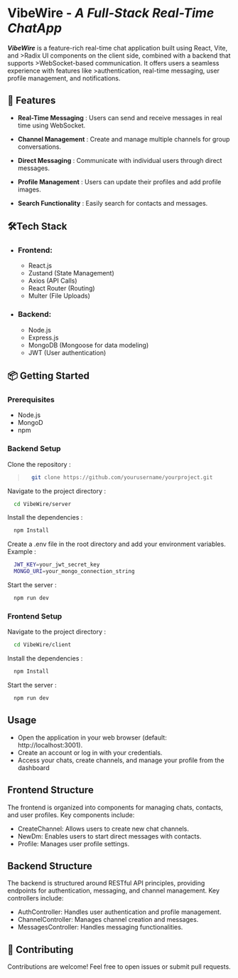 

# VibeWire - *A Full-Stack Real-Time ChatApp*

 ***VibeWire*** is a feature-rich real-time chat application built using React, Vite, and >Radix UI components on the client side, combined with a backend that supports >WebSocket-based communication. It offers users a seamless experience with features like >authentication, real-time messaging, user profile management, and notifications.


## 🚀 Features

- **Real-Time Messaging** : Users can send and receive messages in real time using WebSocket.

- **Channel Management** : Create and manage multiple channels for group conversations.

- **Direct Messaging** : Communicate with individual users through direct messages.

- **Profile Management** : Users can update their profiles and add profile images.

- **Search Functionality** : Easily search for contacts and messages.


## 🛠️Tech Stack

- ### Frontend:

  - React.js
  - Zustand (State Management)
  - Axios (API Calls)
  - React Router (Routing)
  - Multer (File Uploads)

- ### Backend:

  - Node.js
  - Express.js
  - MongoDB (Mongoose for data modeling)
  - JWT (User authentication)


## 📦 Getting Started

### Prerequisites
- Node.js
- MongoD
- npm

### Backend Setup

Clone the repository :

> ```bash
>   git clone https://github.com/yourusername/yourproject.git
> ```

Navigate to the project directory :

```bash
  cd VibeWire/server

```

Install the dependencies :

```bash
  npm Install
```

Create a .env file in the root directory and add your environment variables. Example :

```bash
  JWT_KEY=your_jwt_secret_key
  MONGO_URI=your_mongo_connection_string
```

Start the server :

```bash
  npm run dev
```
### Frontend Setup


Navigate to the project directory :

```bash
  cd VibeWire/client

```

Install the dependencies :

```bash
  npm Install
```
Start the server :

```bash
  npm run dev
```

## Usage

- Open the application in your web browser (default: http://localhost:3001).
- Create an account or log in with your credentials.
- Access your chats, create channels, and manage your profile from the dashboard


## Frontend Structure

The frontend is organized into components for managing chats, contacts, and user profiles. Key components include:

- CreateChannel: Allows users to create new chat channels.
- NewDm: Enables users to start direct messages with contacts.
- Profile: Manages user profile settings.

## Backend Structure

The backend is structured around RESTful API principles, providing endpoints for authentication, messaging, and channel management. Key controllers include:

- AuthController: Handles user authentication and profile management.
- ChannelController: Manages channel creation and messages.
- MessagesController: Handles messaging functionalities.

## 🤝 **Contributing**
Contributions are welcome! Feel free to open issues or submit pull requests.
